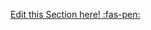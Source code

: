 <!-- DO NOT DELETE THIS LINK --> 
[Edit this Section here! :fas-pen:](https://github.com/nus-cs2030/1920-s2/edit/master/contents/textbook/lecture02/cyclicDependency/exercises.md)
<!-- DO NOT DELETE THIS LINK --> 